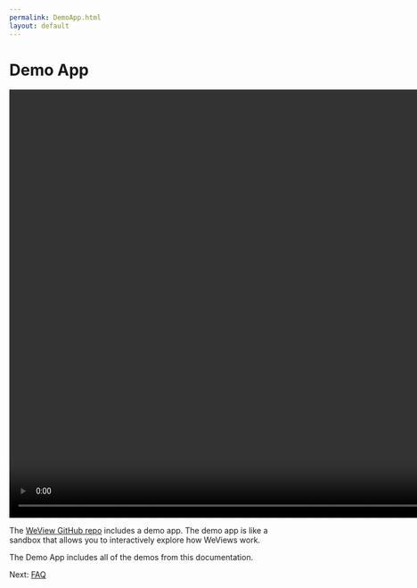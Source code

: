 ```yaml
---
permalink: DemoApp.html
layout: default
---
```


# Demo App


<!-- TEMPLATE START -->

<video WIDTH="1024" HEIGHT="768" AUTOPLAY="true" controls="true" LOOP="true" class="embedded_video" >
<source src="videos/video-9FD35207-AA99-47D4-8C72-0D9EFB55685B-42087-00012C3E09E8C737.mp4" type="video/mp4" />
<source src="videos/video-9FD35207-AA99-47D4-8C72-0D9EFB55685B-42087-00012C3E09E8C737.webm" type="video/webm" />
</video>

The [WeView GitHub repo](https://github.com/charlesmchen/WeView2) includes a demo app.  The demo app is like a sandbox that allows you to interactively explore how WeViews work.

The Demo App includes all of the demos from this documentation.  

<!-- TEMPLATE END -->

<p class="nextLink">Next:  <a href="FAQ.html">FAQ</a></p>